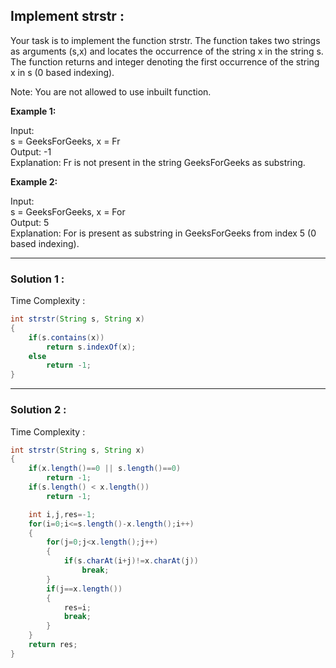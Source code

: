 <h2> Implement strstr : </h2>
Your task is to implement the function strstr. The function takes two strings as arguments (s,x) and  locates the occurrence of the string x in the string s. 
The function returns and integer denoting the first occurrence of the string x in s (0 based indexing).

Note: You are not allowed to use inbuilt function.
  
**Example 1:**

Input: <br/>
s = GeeksForGeeks, x = Fr <br/>
Output: -1<br/>
Explanation: Fr is not present in the string GeeksForGeeks as substring.
 

**Example 2:**

Input:<br/>
s = GeeksForGeeks, x = For<br/>
Output: 5<br/>
Explanation: For is present as substring in GeeksForGeeks from index 5 (0 based indexing).
  
------------------------------------------------------------------------------------------------------------------------------------------------------------
  
<h3> Solution 1 : </h3>

Time Complexity :

```java
int strstr(String s, String x)
{
    if(s.contains(x))
        return s.indexOf(x);
    else
        return -1;
}
```
------------------------------------------------------------------------------------------------------------------------------------------------------------
  
<h3> Solution 2 : </h3>

Time Complexity :

```java
int strstr(String s, String x)
{
    if(x.length()==0 || s.length()==0)
        return -1;
    if(s.length() < x.length())
        return -1;

    int i,j,res=-1;
    for(i=0;i<=s.length()-x.length();i++)
    {
        for(j=0;j<x.length();j++)
        {
            if(s.charAt(i+j)!=x.charAt(j))
                break;
        }
        if(j==x.length())
        {
            res=i;
            break;
        }
    }
    return res;
}
```


